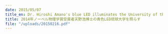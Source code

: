 ```yaml
---
date: 2015/05/07
title_en: Dr. Hiroshi Amano's blue LED illuminates the University of the Ryukyus
title: 2014年ノーベル物理学賞受賞者天野浩博士の青色LED琉球大学を照らす
file: "/uploads/20150216.pdf"
---
```

